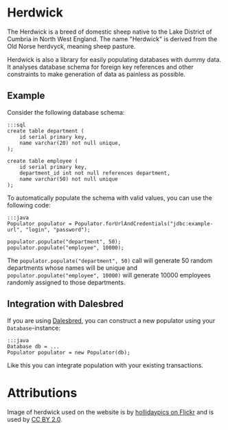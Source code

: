 # Herdwick

The Herdwick is a breed of domestic sheep native to the Lake District of Cumbria in North West England.
The name "Herdwick" is derived from the Old Norse herdvyck, meaning sheep pasture.

Herdwick is also a library for easily populating databases with dummy data. It analyses database schema
for foreign key references and other constraints to make generation of data as painless as possible.

## Example

Consider the following database schema:

    :::sql
    create table department (
        id serial primary key,
        name varchar(20) not null unique,
    );

    create table employee (
        id serial primary key,
        department_id int not null references department,
        name varchar(50) not null unique
    );

To automatically populate the schema with valid values, you can use the following code:

    :::java
    Populator populator = Populator.forUrlAndCredentials("jdbc:example-url", "login", "password");

    populator.populate("department", 50);
    populator.populate("employee", 10000);

The `populator.populate("department", 50)` call will generate 50 random departments whose names
will be unique and `populator.populate("employee", 10000)` will generate 10000 employees randomly
assigned to those departments.

## Integration with Dalesbred

If you are using [Dalesbred](https://bitbucket.org/evidentsolutions/dalesbred), you can construct a new
populator using your `Database`-instance:

    :::java
    Database db = ...
    Populator populator = new Populator(db);

Like this you can integrate population with your existing transactions.

# Attributions

Image of herdwick used on the website is by [hollidaypics on Flickr](http://www.flickr.com/photos/83025884@N00/505902438)
and is used by [CC BY 2.0](http://creativecommons.org/licenses/by/2.0/).
